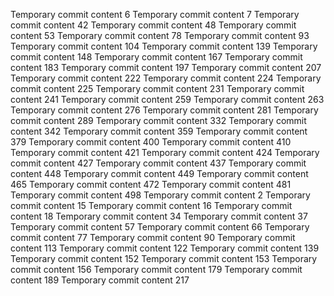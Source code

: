 Temporary commit content 6
Temporary commit content 7
Temporary commit content 42
Temporary commit content 48
Temporary commit content 53
Temporary commit content 78
Temporary commit content 93
Temporary commit content 104
Temporary commit content 139
Temporary commit content 148
Temporary commit content 167
Temporary commit content 183
Temporary commit content 197
Temporary commit content 207
Temporary commit content 222
Temporary commit content 224
Temporary commit content 225
Temporary commit content 231
Temporary commit content 241
Temporary commit content 259
Temporary commit content 263
Temporary commit content 276
Temporary commit content 281
Temporary commit content 289
Temporary commit content 332
Temporary commit content 342
Temporary commit content 359
Temporary commit content 379
Temporary commit content 400
Temporary commit content 410
Temporary commit content 421
Temporary commit content 424
Temporary commit content 427
Temporary commit content 437
Temporary commit content 448
Temporary commit content 449
Temporary commit content 465
Temporary commit content 472
Temporary commit content 481
Temporary commit content 498
Temporary commit content 2
Temporary commit content 15
Temporary commit content 16
Temporary commit content 18
Temporary commit content 34
Temporary commit content 37
Temporary commit content 57
Temporary commit content 66
Temporary commit content 77
Temporary commit content 90
Temporary commit content 113
Temporary commit content 122
Temporary commit content 139
Temporary commit content 152
Temporary commit content 153
Temporary commit content 156
Temporary commit content 179
Temporary commit content 189
Temporary commit content 217

